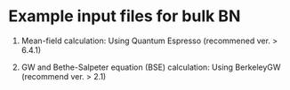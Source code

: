 # Example input files for bulk BN

1. Mean-field calculation: Using Quantum Espresso (recommened ver. > 6.4.1)

2. GW and Bethe-Salpeter equation (BSE) calculation: Using BerkeleyGW (recommend ver. > 2.1)
